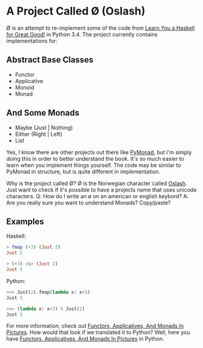 # A Project Called Ø (Oslash)

Ø is an attempt to re-implement some of the code from 
[Learn You a Haskell for Great Good!](http://learnyouahaskell.com/) in
Python 3.4. The project currently contains implementations for:

## Abstract Base Classes

 - Functor
 - Applicative
 - Monoid
 - Monad

## And Some Monads
 
 - Maybe (Just | Nothing)
 - Either (Right | Left)
 - List

Yes, I know there are other projects out there like 
[PyMonad](https://bitbucket.org/jason_delaat/pymonad/), but I'm simply doing 
this in order to better understand the book. It's so much easier to learn when 
you implement things yourself. The code may be similar to PyMonad in structure, 
but is quite different in implementation.

Why is the project called Ø? Ø is the Norwegian character called 
[Oslash](http://en.wikipedia.org/wiki/Ø). Just want to check if it's possible 
to have a projects name that uses unicode characters. 
Q: How do I write an ø on an american or english keybord?
A: Are you really sure you want to understand Monads? Copy/paste?

## Examples

Haskell:
```haskell
> fmap (+3) (Just 2)
Just 5

> (+3) <$> (Just 2)
Just 5
```

Python:
```python
>>> Just(2).fmap(lambda x: x+3)
Just 5

>>> (lambda x: x+3) % Just(2)
Just 5

```

For more information, check out 
[Functors, Applicatives, And Monads In Pictures](adit.io/posts/2013-04-17-functors,_applicatives,_and_monads_in_pictures.html).
How would that look if we translated it to Python? Well, here you have
[Functors, Applicatives, And Monads In Pictures](https://github.com/dbrattli/oslash/wiki/Functors,-Applicatives,-And-Monads-In-Pictures) in Python.
